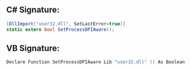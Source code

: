 
## C# Signature:
```cs
[DllImport("user32.dll", SetLastError=true)]
static extern bool SetProcessDPIAware();
```

## VB Signature:
```cs
Declare Function SetProcessDPIAware Lib "user32.dll" () As Boolean
```
